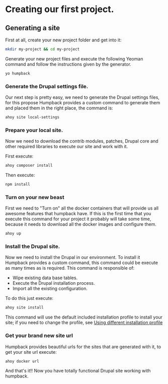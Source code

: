 
# Creating our first project.


## Generating a site
First at all, create your new project folder and get into it:

```bash
mkdir my-project && cd my-project
```

Generate your new project files and execute the following Yeoman command and follow the instructions given by the generator.

```bash
yo humpback
```

### Generate the Drupal settings file.

Our next step is pretty easy, we need to generate the Drupal settings files, for this propose Humpback provides a custom command to generate them and placed them in the right place, the command is:

```bash
ahoy site local-settings
```

### Prepare your local site.

Now we need to download the contrib modules, patches, Drupal core and other required libraries to execute our site and work with it.

First execute:
```bash
ahoy composer install
```
Then execute:
```bash
npm install
```

### Turn on your new beast

First we need to "Turn on" all the docker containers that will provide us all awesome features that humpback have.
If this is the first time that you execute this command for your project it probably will take some time, because it needs to download all the docker images and configure them.

```bash
ahoy up
```

### Install the Drupal site.

Now we need to install the Drupal in our environment. To install it Humpback provides a custom command, this command could be execute as many times as is required.
This command is responsible of:

- Wipe existing data base tables.
- Execute the Drupal installation process.
- Import all the existing configuration.

To do this just execute:
```bash
ahoy site install
```
This command will use the default included installation profile to install your site; if you need to change the profile, see [Using different installation profile](../working-with-humpback/using-different-installation-profile.md)

### Get your brand new site url

Humpback provides beautiful urls for the sites that are generated with it, to get your site url execute:

``` bash
ahoy docker url
```

And that's it!! Now you have totally functional Drupal site working with humpback.
